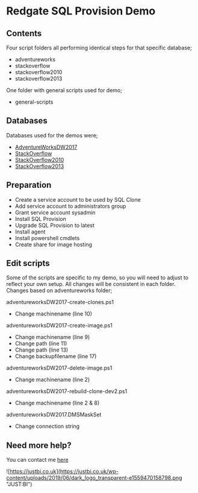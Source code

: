 # Redgate SQL Provision Demo
## Contents
Four script folders all performing identical steps for that specific database;
* adventureworks
* stackoverflow
* stackoverflow2010
* stackoverflow2013

One folder with general scripts used for demo;
* general-scripts


## Databases
Databases used for the demos were;

* [AdventureWorksDW2017](https://docs.microsoft.com/en-us/sql/samples/adventureworks-install-configure?view=sql-server-2017])
* [StackOverflow](https://www.brentozar.com/archive/2015/10/how-to-download-the-stack-overflow-database-via-bittorrent/)
* [StackOverflow2010](https://www.brentozar.com/archive/2015/10/how-to-download-the-stack-overflow-database-via-bittorrent/)
* [StackOverflow2013](https://www.brentozar.com/archive/2015/10/how-to-download-the-stack-overflow-database-via-bittorrent/)


## Preparation
* Create a service account to be used by SQL Clone
* Add service account to administrators group
* Grant service account sysadmin
* Install SQL Provision
* Upgrade SQL Provision to latest
* Install agent
* Install powershell cmdlets
* Create share for image hosting


## Edit scripts
Some of the scripts are specific to my demo, so you will need to adjust to reflect your own setup. All changes will be consistent in each folder. Changes based on adventureworks folder;

adventureworksDW2017-create-clones.ps1
* Change machinename (line 10)

adventureworksDW2017-create-image.ps1
* Change machinename (line 9)
* Change path (line 11)
* Change path (line 13)
* Change backupfilename (line 17)

adventureworksDW2017-delete-image.ps1
* Change machinename (line 2)

adventureworksDW2017-rebuild-clone-dev2.ps1
* Change machinename (line 2 & 8)

adventureworksDW2017.DMSMaskSet
* Change connection string


## Need more help?
You can contact me [here](https://justbi.co.uk/)

![https://justbi.co.uk](https://justbi.co.uk/wp-content/uploads/2019/06/dark_logo_transparent-e1559470158798.png "JUST:BI")


